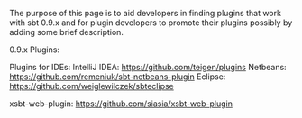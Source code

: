 The purpose of this page is to aid developers in finding plugins that work with sbt 0.9.x and for plugin developers to promote their plugins possibly by adding some brief description.

0.9.x Plugins:

Plugins for IDEs:
IntelliJ IDEA: https://github.com/teigen/plugins
Netbeans: https://github.com/remeniuk/sbt-netbeans-plugin
Eclipse: https://github.com/weiglewilczek/sbteclipse

 xsbt-web-plugin: https://github.com/siasia/xsbt-web-plugin
